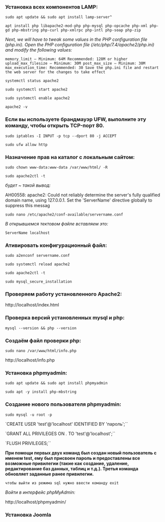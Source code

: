 ### Установка всех компонентов LAMP:

`sudo apt update && sudo apt install lamp-server^`

`apt install php libapache2-mod-php php-mysql php-opcache php-xml php-gd php-mbstring php-curl php-xmlrpc php-intl php-soap php-zip`

*Next, we will have to tweak some values in the PHP configuration file (php.ini). Open the PHP configuration file (/etc/php/7.4/apache2/php.ini) and modify the following values:*

`memory_limit – Minimum: 64M Recommended: 128M or higher
upload_max_filesize – Minimum: 30M
post_max_size – Minimum: 30M
max_execution_time: Recommended: 30
Save the php.ini file and restart the web server for the changes to take effect`

`systemctl status apache2`

`sudo systemctl start apache2`

`sudo systemctl enable apache2`

`apache2 -v`

### Если вы используете брандмауэр UFW, выполните эту команду, чтобы открыть TCP-порт 80.

`sudo iptables -I INPUT -p tcp --dport 80 -j ACCEPT`

`sudo ufw allow http`

### Назначение прав на каталог с локальным сайтом:

`sudo chown www-data:www-data /var/www/html/ -R`

`sudo apache2ctl -t`

*будет ~ такой вывод:*

AH00558: apache2: Could not reliably determine the server's fully qualified domain name, using 127.0.0.1. Set the 'ServerName' directive globally to suppress this messag

`sudo nano /etc/apache2/conf-available/servername.conf`

*В открывшемся тектовом файле вставляем это:*

`ServerName localhost`

### Ативировать конфигурационный файл:

`sudo a2enconf servername.conf`

`sudo systemctl reload apache2`

`sudo apache2ctl -t`

`sudo mysql_secure_installation`

### Проверяем работу установленного Apache2:

http://localhost/index.html

### Проверка версий установленных mysql и php:

`mysql --version && php --version`

### Создаём файл проверки php:

`sudo nano /var/www/html/info.php`

http://localhost/info.php

### Установка phpmyadmin:

`sudo apt update && sudo apt install phpmyadmin`

`sudo apt -y install php-mbstring`

### Создание нового пользователя phpmyadmin:

`sudo mysql -u root -p`

`CREATE USER 'test'@'localhost' IDENTIFIED BY 'пароль';``

`GRANT ALL PRIVILEGES ON *.* TO 'test'@'localhost';``

`FLUSH PRIVILEGES;``

**При помощи первых двух команд был создан новый пользователь с именем test, ему был присвоен пароль и предоставлены все возможные 
привилегии (такие как создание, удаление, редактирование баз данных, таблиц и т.д.). Третья команда обновляет заданные ранее привилегии.**

`чтобы выйти из режима sql нужно ввести команду exit`

*Войти в интерфейс phpMyAdmin:*

http://localhost/phpmyadmin/

### Установка Joomla